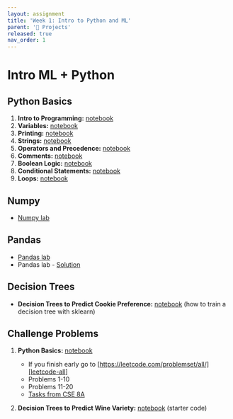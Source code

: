 ```yaml
---
layout: assignment
title: 'Week 1: Intro to Python and ML'
parent: '📝 Projects'
released: true
nav_order: 1
---
```


# Intro ML + Python

## Python Basics

1. **Intro to Programming:** [notebook][intro-to-programming]
2. **Variables:** [notebook][variables]
3. **Printing:** [notebook][printing]
4. **Strings:** [notebook][strings]
5. **Operators and Precedence:** [notebook][operators-precedence]
6. **Comments:** [notebook][comments]
7. **Boolean Logic:** [notebook][boolean-logic]
8. **Conditional Statements:** [notebook][conditional-statements]
9. **Loops:** [notebook][loops]

## Numpy

- [Numpy lab][numpy-lab]

## Pandas

- [Pandas lab][pandas-lab]
- Pandas lab - [Solution][pandas-lab-solution]

## Decision Trees

- **Decision Trees to Predict Cookie Preference:** [notebook][decision-trees-cookie] (how to train a decision tree with sklearn)

## Challenge Problems

1. **Python Basics:** [notebook][challenge-python-basics]

   - If you finish early go to [https://leetcode.com/problemset/all/][leetcode-all]
   - Problems 1-10
   - Problems 11-20
   - [Tasks from CSE 8A][cse8a-tasks]

2. **Decision Trees to Predict Wine Variety:** [notebook][decision-trees-wine] (starter code)

[intro-to-programming]: https://drive.google.com/file/d/1FuqJl3K-9BbOduIGiKdrjPwhtqmUTtl0/view?usp=drive_link 'Intro to Programming Notebook'
[variables]: https://drive.google.com/file/d/1FvmBpa3XVmG3d4mzBFhqZWFb4U5sInXR/view?usp=drive_link 'Variables Notebook'
[printing]: https://drive.google.com/file/d/1FzfQXNzfF8EnRrZMGTKytOuN9cGS3HLm/view?usp=drive_link 'Printing Notebook'
[strings]: https://drive.google.com/file/d/1G5NiDEqmeXazSUrstplg9hQZHDP_UB2X/view?usp=drive_link 'Strings Notebook'
[operators-precedence]: https://drive.google.com/file/d/1GAs_b6_--qCsZDv4keCVLEw1ryKmUqJS/view?usp=drive_link 'Operators and Precedence Notebook'
[comments]: https://drive.google.com/file/d/1GBClBzm57q0qY2Aic08WtlogG31KWXbd/view?usp=drive_link 'Comments Notebook'
[boolean-logic]: https://drive.google.com/file/d/1GBXk37EOd0vzbVV7ZPUaMFeq31dxvyon/view?usp=drive_link 'Boolean Logic Notebook'
[conditional-statements]: https://drive.google.com/file/d/1GLC2b1XIc_OXhP7lQnhfbAKfVwCNP3sf/view?usp=drive_link 'Conditional Statements Notebook'
[loops]: https://drive.google.com/file/d/1GLtis-86OVN4p-oBprIKWr_S5LnWxqLu/view?usp=drive_link 'Loops Notebook'
[numpy-lab]: https://drive.google.com/file/d/1-o8CYrgcfq_3Kbe2HJYCHtII50d53nYQ/view?usp=sharing 'Numpy Lab'
[pandas-lab]: https://colab.research.google.com/drive/1pRibZ-OVxhrOfKNk9hhLzg8VLf09Z6Wl?usp=sharing 'Pandas Lab'
[pandas-lab-solution]: https://colab.research.google.com/drive/1rPX-BfVhvWSBBUqY8zYa3eIv2FazQjb0#scrollTo=tVYI0wYwVaso 'Pandas Lab Solution'
[decision-trees-cookie]: https://colab.research.google.com/drive/1lGJqhp0aYj_pEOWOjDLIZrnhwjApR1YY?usp=sharing 'Decision Trees Cookie Preference Notebook'
[challenge-python-basics]: https://drive.google.com/file/d/1GPZe-4LKywribonF8euBgzwNHLtX6qHK/view?usp=drive_link 'Python Basics Challenge Problems'
[leetcode-all]: https://leetcode.com/problemset/all/ 'LeetCode All Problems'
[cse8a-tasks]: https://colab.research.google.com/drive/1eGfSuMMduI-7JcL0bX8aZNbCihwLylVp?usp=sharing 'CSE 8A Tasks'
[decision-trees-wine]: https://colab.research.google.com/drive/1MOXr5F1Ciw_k2S0uDmVtf3IG9MqcQQJq?usp=drive_link 'Decision Trees Wine Variety Prediction'
